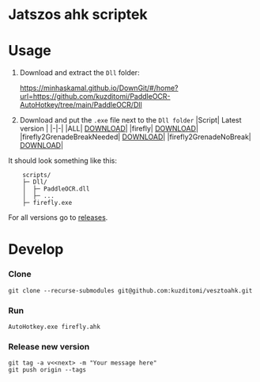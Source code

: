 # Jatszos ahk scriptek

# Usage

1) Download and extract the `Dll` folder:

   https://minhaskamal.github.io/DownGit/#/home?url=https://github.com/kuzditomi/PaddleOCR-AutoHotkey/tree/main/PaddleOCR/Dll

2) Download and put the `.exe` file next to the `Dll folder`
    |Script| Latest version |
    |-|-|
    |ALL| [DOWNLOAD](https://github.com/kuzditomi/vesztoahk/releases/latest/download/all.zip)|
    |firefly| [DOWNLOAD](https://github.com/kuzditomi/vesztoahk/releases/latest/download/firefly.exe)|
    |firefly2GrenadeBreakNeeded| [DOWNLOAD](https://github.com/kuzditomi/vesztoahk/releases/latest/download/firefly2GrenadeBreakNeeded.exe)|
    |firefly2GrenadeNoBreak| [DOWNLOAD](https://github.com/kuzditomi/vesztoahk/releases/latest/download/firefly2GrenadeNoBreak.exe)|

It should look something like this:
```
    scripts/
    ├─ Dll/
    │  ├─ PaddleOCR.dll
    │  ├─ ...
    ├─ firefly.exe
```
For all versions go to [releases](https://github.com/kuzditomi/vesztoahk/releases).


# Develop

### Clone
```
git clone --recurse-submodules git@github.com:kuzditomi/vesztoahk.git
```

### Run
```
AutoHotkey.exe firefly.ahk
```

### Release new version
```
git tag -a v<<next> -m "Your message here"
git push origin --tags
```
